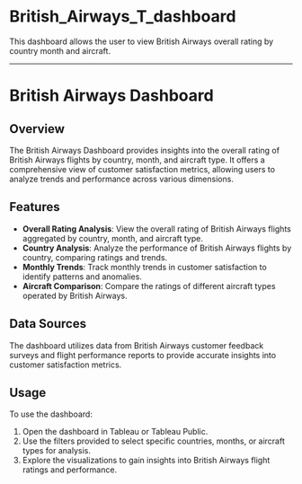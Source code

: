 # British_Airways_T_dashboard
This dashboard allows the user to view British Airways overall rating by country month and aircraft.

---

# British Airways Dashboard

## Overview

The British Airways Dashboard provides insights into the overall rating of British Airways flights by country, month, and aircraft type. It offers a comprehensive view of customer satisfaction metrics, allowing users to analyze trends and performance across various dimensions.

## Features

- **Overall Rating Analysis**: View the overall rating of British Airways flights aggregated by country, month, and aircraft type.
- **Country Analysis**: Analyze the performance of British Airways flights by country, comparing ratings and trends.
- **Monthly Trends**: Track monthly trends in customer satisfaction to identify patterns and anomalies.
- **Aircraft Comparison**: Compare the ratings of different aircraft types operated by British Airways.

## Data Sources

The dashboard utilizes data from British Airways customer feedback surveys and flight performance reports to provide accurate insights into customer satisfaction metrics.

## Usage

To use the dashboard:
1. Open the dashboard in Tableau or Tableau Public.
2. Use the filters provided to select specific countries, months, or aircraft types for analysis.
3. Explore the visualizations to gain insights into British Airways flight ratings and performance.
